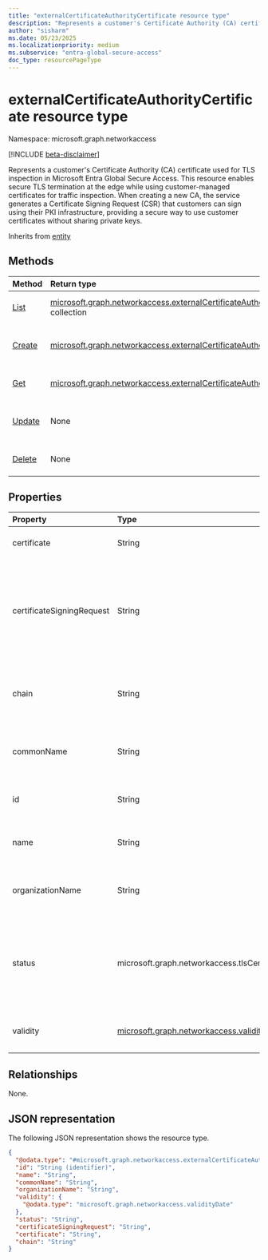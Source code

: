 ```yaml
---
title: "externalCertificateAuthorityCertificate resource type"
description: "Represents a customer's Certificate Authority (CA) certificate used for TLS inspection in Microsoft Entra Global Secure Access. This enables secure TLS termination at the edge while using customer-managed certificates for traffic inspection."
author: "sisharm"
ms.date: 05/23/2025
ms.localizationpriority: medium
ms.subservice: "entra-global-secure-access"
doc_type: resourcePageType
---
```


# externalCertificateAuthorityCertificate resource type

Namespace: microsoft.graph.networkaccess

[!INCLUDE [beta-disclaimer](../../includes/beta-disclaimer.md)]

Represents a customer's Certificate Authority (CA) certificate used for TLS inspection in Microsoft Entra Global Secure Access. This resource enables secure TLS termination at the edge while using customer-managed certificates for traffic inspection. When creating a new CA, the service generates a Certificate Signing Request (CSR) that customers can sign using their PKI infrastructure, providing a secure way to use customer certificates without sharing private keys.


Inherits from [entity](../resources/entity.md)

## Methods
|Method|Return type|Description|
|:---|:---|:---|
|[List](../api/networkaccess-tlstermination-list-externalcertificateauthoritycertificates.md)|[microsoft.graph.networkaccess.externalCertificateAuthorityCertificate](../resources/networkaccess-externalcertificateauthoritycertificate.md) collection|Get a list of the externalCertificateAuthorityCertificate objects and their properties.|
|[Create](../api/networkaccess-tlstermination-post-externalcertificateauthoritycertificates.md)|[microsoft.graph.networkaccess.externalCertificateAuthorityCertificate](../resources/networkaccess-externalcertificateauthoritycertificate.md)|Create a new externalCertificateAuthorityCertificate object and receive a Certificate Signing Request (CSR).|
|[Get](../api/networkaccess-externalcertificateauthoritycertificate-get.md)|[microsoft.graph.networkaccess.externalCertificateAuthorityCertificate](../resources/networkaccess-externalcertificateauthoritycertificate.md)|Get an externalCertificateAuthorityCertificate object.|
|[Update](../api/networkaccess-externalcertificateauthoritycertificate-update.md)|None|Update the properties of an externalCertificateAuthorityCertificate object, including uploading the signed certificate.|
|[Delete](../api/networkaccess-externalcertificateauthoritycertificate-delete.md)|None|Delete an externalCertificateAuthorityCertificate object.|

## Properties
|Property|Type|Description|
|:---|:---|:---|
|certificate|String|The signed X.509 certificate in PEM format.|
|certificateSigningRequest|String|The Certificate Signing Request (CSR) generated when creating the CA. This CSR should be signed using the customer's PKI infrastructure. Read-only.|
|chain|String|The certificate chain in PEM format, containing all intermediate certificates up to the root CA.|
|commonName|String|The common name (CN) field of the certificate. Supports `$filter` (`eq`, `ne`, `startsWith`)|
|id|String|The unique identifier for the CA. Inherits from [entity](../resources/entity.md). Read-only.|
|name|String|The display name of the CA. Supports `$filter` (`eq`, `ne`, `startsWith`)|
|organizationName|String|The organization name (OU) field of the certificate. Supports `$filter` (`eq`, `ne`, `startsWith`)|
|status|microsoft.graph.networkaccess.tlsCertificateStatus|The current status of the certificate. The possible values are: `csrGenerated`, `enrolling`, `active`, `unknownFutureValue`. Read-only. Supports `$filter` (`eq`, `ne`)|
|validity|[microsoft.graph.networkaccess.validityDate](../resources/networkaccess-validitydate.md)|The validity period of the certificate, including start and end dates.|

## Relationships
None.

## JSON representation
The following JSON representation shows the resource type.
<!-- {
  "blockType": "resource",
  "keyProperty": "id",
  "@odata.type": "microsoft.graph.networkaccess.externalCertificateAuthorityCertificate",
  "openType": false
}
-->
``` json
{
  "@odata.type": "#microsoft.graph.networkaccess.externalCertificateAuthorityCertificate",
  "id": "String (identifier)",
  "name": "String",
  "commonName": "String",
  "organizationName": "String",
  "validity": {
    "@odata.type": "microsoft.graph.networkaccess.validityDate"
  },
  "status": "String",
  "certificateSigningRequest": "String",
  "certificate": "String",
  "chain": "String"
}
```
